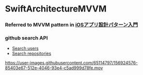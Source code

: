 # SwiftArchitectureMVVM

### Referred to MVVM pattern in [iOSアプリ設計パターン入門](https://peaks.cc/books/iOS_architecture)


### github search API 
- [Search users](https://docs.github.com/ja/rest/reference/search#search-users)
- [Search repositories](https://docs.github.com/ja/rest/reference/search#search-repositories)




https://user-images.githubusercontent.com/65114797/156924576-85403e67-512e-4046-93e4-c5ad999d78fe.mov

